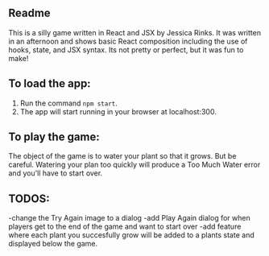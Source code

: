 ## Readme

This is a silly game written in React and JSX by Jessica Rinks. It was written in an afternoon and shows basic React composition including the use of hooks, state, and JSX syntax. Its not pretty or perfect, but it was fun to make!

## To load the app:

1. Run the command `npm start`.
2. The app will start running in your browser at localhost:300.

## To play the game:

The object of the game is to water your plant so that it grows. But be careful. Watering your plan too quickly will produce a Too Much Water error and you'll have to start over. 

## TODOS:

-change the Try Again image to a dialog
-add Play Again dialog for when players get to the end of the game and want to start over
-add feature where each plant you succesfully grow will be added to a plants state and displayed below the game. 